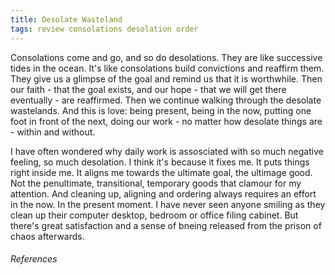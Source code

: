 ```yaml
---
title: Desolate Wasteland
tags: review consolations desolation order
---
```


Consolations come and go, and so do desolations. They are like successive tides in the ocean. It's like consolations build convictions and reaffirm them. They give us a glimpse of the goal and remind us that it is worthwhile. Then our faith - that the goal exists, and our hope - that we will get there eventually - are reaffirmed. Then we continue walking through the desolate wastelands. And this is love: being present, being in the now, putting one foot in front of the next, doing our work - no matter how desolate things are - within and without.

I have often wondered why daily work is assosciated with so much negative feeling, so much desolation. I think it's because it fixes me. It puts things right inside me. It aligns me towards the ultimate goal, the ultimage good. Not the penultimate, transitional, temporary goods that clamour for my attention. And cleaning up, aligning and ordering always requires an effort in the now. In the present moment. I have never seen anyone smiling as they clean up their computer desktop, bedroom or office filing cabinet. But there's great satisfaction and a sense of bneing released from the prison of chaos afterwards.









###### References